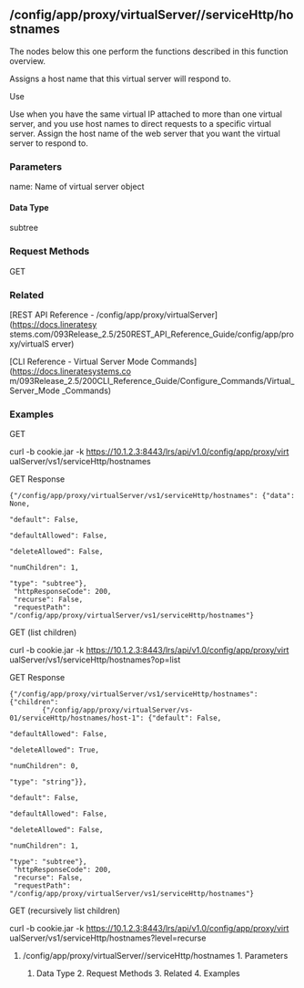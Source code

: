 ## /config/app/proxy/virtualServer/<name>/serviceHttp/hostnames

The nodes below this one perform the functions described in this function
overview.

Assigns a host name that this virtual server will respond to.

Use

Use when you have the same virtual IP attached to more than one virtual
server, and you use host names to direct requests to a specific virtual
server. Assign the host name of the web server that you want the virtual
server to respond to.

### Parameters

name: Name of virtual server object

#### Data Type

subtree

### Request Methods

GET

### Related

[REST API Reference - /config/app/proxy/virtualServer](https://docs.lineratesy
stems.com/093Release_2.5/250REST_API_Reference_Guide/config/app/proxy/virtualS
erver)

[CLI Reference - Virtual Server Mode Commands](https://docs.lineratesystems.co
m/093Release_2.5/200CLI_Reference_Guide/Configure_Commands/Virtual_Server_Mode
_Commands)

### Examples

GET

curl -b cookie.jar -k https://10.1.2.3:8443/lrs/api/v1.0/config/app/proxy/virt
ualServer/vs1/serviceHttp/hostnames

GET Response

    
    {"/config/app/proxy/virtualServer/vs1/serviceHttp/hostnames": {"data": None,
                                                                      "default": False,
                                                                      "defaultAllowed": False,
                                                                      "deleteAllowed": False,
                                                                      "numChildren": 1,
                                                                      "type": "subtree"},
     "httpResponseCode": 200,
     "recurse": False,
     "requestPath": "/config/app/proxy/virtualServer/vs1/serviceHttp/hostnames"}
    

GET (list children)

curl -b cookie.jar -k https://10.1.2.3:8443/lrs/api/v1.0/config/app/proxy/virt
ualServer/vs1/serviceHttp/hostnames?op=list

GET Response

    
    {"/config/app/proxy/virtualServer/vs1/serviceHttp/hostnames": {"children": 
            {"/config/app/proxy/virtualServer/vs-01/serviceHttp/hostnames/host-1": {"default": False,
                                                                                    "defaultAllowed": False,
                                                                                    "deleteAllowed": True,
                                                                                    "numChildren": 0,
                                                                                    "type": "string"}},
                                                                      "default": False,
                                                                      "defaultAllowed": False,
                                                                      "deleteAllowed": False,
                                                                      "numChildren": 1,
                                                                      "type": "subtree"},
     "httpResponseCode": 200,
     "recurse": False,
     "requestPath": "/config/app/proxy/virtualServer/vs1/serviceHttp/hostnames"}
    

GET (recursively list children)

curl -b cookie.jar -k https://10.1.2.3:8443/lrs/api/v1.0/config/app/proxy/virt
ualServer/vs1/serviceHttp/hostnames?level=recurse

  1. /config/app/proxy/virtualServer/<name>/serviceHttp/hostnames
    1. Parameters
      1. Data Type
    2. Request Methods
    3. Related
    4. Examples


